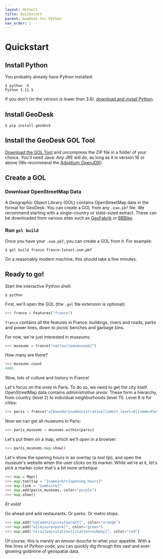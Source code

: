 ```yaml
---
layout: default
title: Quickstart
parent: GeoDesk for Python
nav_order: 1
---
```

# Quickstart

## Install Python

You probably already have Python installed:

```console
$ python -V
Python 3.11.5
```

If you don't (or the version is lower than 3.6), [download and install Python](https://www.python.org/downloads/).

## Install GeoDesk

```console
$ pip install geodesk
```

## Install the GeoDesk GOL Tool

[Download the GOL Tool](https://www.geodesk.com/download) and uncompress the ZIP file in a folder of your choice. You'll need Java: Any JRE will do, as long as it is version 16 or above (We recommend the [Adoptium OpenJDK](https://adoptium.net/)).

## Create a GOL

### Download OpenStreetMap Data

A Geographic Object Library (GOL) contains OpenStreetMap data in the format for GeoDesk. You can create a GOL from any `.osm.pbf` file. We recommend starting with a single-country or state-sized extract. These can be downloaded from various sites such as [GeoFabrik](https://download.geofabrik.de/) or
  [BBBike](https://download.bbbike.org/osm/planet/sub-planet-daily/).

### Run `gol build`

Once you have your `.osm.pbf`, you can create a GOL from it. For example:

```console
$ gol build france france-latest.osm.pbf
```

On a reasonably modern machine, this should take a few minutes.

## Ready to go!

Start the interactive Python shell:

```console
$ python
```

First, we'll open the GOL (the `.gol` file extension is optional):

```python
>>> france = Features("france")
```

`france` contains all the features in France: buildings, rivers and roads, parks and power lines, down to picnic benches and garbage bins.

For now, we're just interested in museums:

```python
>>> museums = france("na[tourism=museum]")
```

How many are there?

```python
>>> museums.count
4495
```

Wow, lots of culture and history in France!

Let's focus on the ones in Paris. To do so, we need to get the city itself. OpenStreetMap data contains *administrative areas*. These form a hierarchy, from country (level 2) to individual neighborhoods (level 11). Level 8 is for cities:

```python
>>> paris = france("a[boundary=administrative][admin_level=8][name=Paris]").one
```

Now we can get all museums in Paris:

```python
>>> paris_museums = museums.within(paris)
```

Let's put them on a map, which we'll open in a browser:

```python
>>> paris_museums.map.show()
```

Let's show the opening hours in an overlay (a *tool tip*), and open the museum's website when the user clicks on its marker. While we're at it, let's pick a marker color that's a bit more *artistique*.

```python
>>> map = Map()
>>> map.tooltip = "{name}<br>{opening_hours}"
>>> map.link = "{website}"
>>> map.add(paris_museums, color="purple")
>>> map.show()
```

*Et voila!*

Go ahead and add restaurants. Or parks. Or metro stops.

```python
>>> map.add("na[amenity=restaurant]", color="orange")
>>> map.add("a[leisure=park]", color="green")
>>> map.add("n[railway=station][station=subway]", color="red")
```

Of course, this is merely an *amuse-bouche* to whet your appetite. With a few lines of Python code, you can quickly dig through this vast and ever-growing goldmine of geospatial data.




